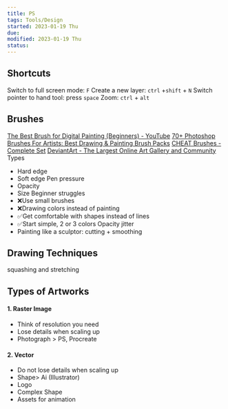 ```yaml
---
title: PS
tags: Tools/Design    
started: 2023-01-19 Thu
due: 
modified: 2023-01-19 Thu
status: 
---
```

## Shortcuts
Switch to full screen mode: `F` 
Create a new layer: `ctrl` +`shift` + `N`
Switch pointer to hand tool: press `space`
Zoom: `ctrl` + `alt`
## Brushes
[The Best Brush for Digital Painting (Beginners) - YouTube](https://www.youtube.com/watch?v=-Nt9fa8jZUE)
[70+ Photoshop Brushes For Artists: Best Drawing & Painting Brush Packs](https://conceptartempire.com/photoshop-brushes/)
[CHEAT Brushes - Complete Set](https://cubebrush.co/mb/products/z5ovjq/cheat-brushes-complete-set?ref=conartemp)
[DeviantArt - The Largest Online Art Gallery and Community](https://www.deviantart.com/)
Types
- Hard edge
- Soft edge
Pen pressure
- Opacity
- Size
Beginner struggles
- ❌Use small brushes
- ❌Drawing colors instead of painting
- ✅Get comfortable with shapes instead of lines
- ✅Start simple, 2 or 3 colors 
Opacity jitter
- Painting like a sculptor: cutting + smoothing
## Drawing Techniques
squashing and stretching

## Types of Artworks
#### 1. Raster Image
- Think of resolution you need
- Lose details when scaling up
- Photograph > PS, Procreate
#### 2. Vector
- Do not lose details when scaling up
- Shape> Ai (Illustrator)
- Logo
- Complex Shape
- Assets for animation
